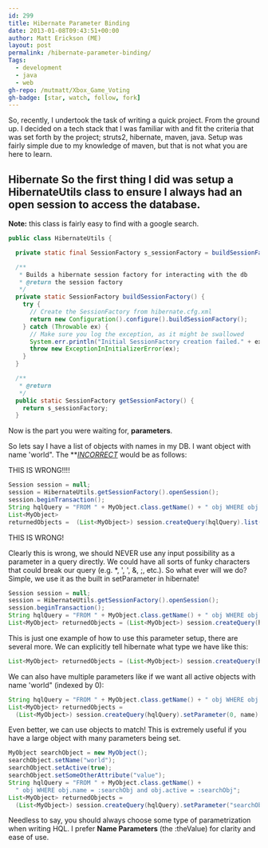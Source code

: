 ```yaml
---
id: 299
title: Hibernate Parameter Binding
date: 2013-01-08T09:43:51+00:00
author: Matt Erickson (ME)
layout: post
permalink: /hibernate-parameter-binding/
Tags:
  - development
  - java
  - web
gh-repo: /mutmatt/Xbox_Game_Voting
gh-badge: [star, watch, follow, fork]
---
```

So, recently, I undertook the task of writing a quick project. From the ground up. I decided on a tech stack that I was familiar with and fit the criteria that was set forth by the project; struts2, hibernate, maven, java. Setup was fairly simple due to my knowledge of maven, but that is not what you are here to learn. 

## Hibernate So the first thing I did was setup a HibernateUtils class to ensure I always had an open session to access the database. 


  
**Note:** this class is fairly easy to find with a google search. 

``` java
public class HibernateUtils {

  private static final SessionFactory s_sessionFactory = buildSessionFactory();

  /**
   * Builds a hibernate session factory for interacting with the db
   * @return the session factory
   */
  private static SessionFactory buildSessionFactory() {
    try {
      // Create the SessionFactory from hibernate.cfg.xml
      return new Configuration().configure().buildSessionFactory();
    } catch (Throwable ex) {
      // Make sure you log the exception, as it might be swallowed
      System.err.println("Initial SessionFactory creation failed." + ex);
      throw new ExceptionInInitializerError(ex);
    }
  }

  /**
   * @return
   */
  public static SessionFactory getSessionFactory() {
    return s_sessionFactory;
  }
```

  
Now is the part you were waiting for, **parameters**. 
  
So lets say I have a list of objects with names in my DB. I want object with name 'world". The **_<u>INCORRECT</strong>_</u> would be as follows:
  
THIS IS WRONG!!!! 

``` java
Session session = null;
session = HibernateUtils.getSessionFactory().openSession();
session.beginTransaction();
String hqlQuery = "FROM " + MyObject.class.getName() + " obj WHERE obj.name = '" + name + "'";
List<MyObject> 
returnedObjects =  (List<MyObject>) session.createQuery(hqlQuery).list();
```
 THIS IS WRONG!
  
Clearly this is wrong, we should NEVER use any input possibility as a parameter in a query directly. We could have all sorts of funky characters that could break our query (e.g. *, ', ', &, ;, etc.). So what ever will we do? Simple, we use it as the built in setParameter in hibernate! 

```java
Session session = null;
session = HibernateUtils.getSessionFactory().openSession();
session.beginTransaction();
String hqlQuery = "FROM " + MyObject.class.getName() + " obj WHERE obj.name = :name";
List<MyObject> returnedObjects = (List<MyObject>) session.createQuery(hqlQuery).setParameter("name", name).list();
```
This is just one example of how to use this parameter setup, there are several more. We can explicitly tell hibernate what type we have like this: 

``` java
List<MyObject> returnedObjects = (List<MyObject>) session.createQuery(hqlQuery).setString("name", name).list();
```
 We can also have multiple parameters like if we want all active objects with name 'world" (indexed by 0): 

``` java
String hqlQuery = "FROM " + MyObject.class.getName() + " obj WHERE obj.name = ? and obj.active = ?";
List<MyObject> returnedObjects = 
  (List<MyObject>) session.createQuery(hqlQuery).setParameter(0, name).setParameter(1, true).list();
``` 
Even better, we can use objects to match! This is extremely useful if you have a large object with many parameters being set. 

``` java
MyObject searchObject = new MyObject();
searchObject.setName("world");
searchObject.setActive(true);
searchObject.setSomeOtherAttribute("value");
String hqlQuery = "FROM " + MyObject.class.getName() +
  " obj WHERE obj.name = :searchObj and obj.active = :searchObj";
List<MyObject> returnedObjects = 
  (List<MyObject>) session.createQuery(hqlQuery).setParameter("searchObj", searchObject).list();
```


  
Needless to say, you should always choose some type of parametrization when writing HQL. I prefer **Name Parameters** (the :theValue) for clarity and ease of use.